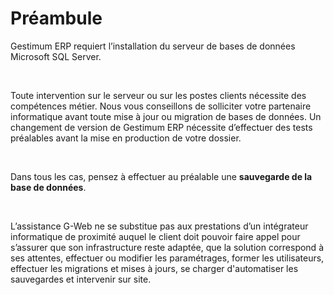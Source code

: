 # Préambule

Gestimum ERP requiert 
 l’installation du serveur de bases de données Microsoft SQL Server.


 


Toute intervention sur le serveur ou sur les postes clients nécessite 
 des compétences métier. Nous vous conseillons de solliciter votre partenaire 
 informatique avant toute mise à jour ou migration de bases de données. 
 Un changement de version de Gestimum ERP 
 nécessite d’effectuer des tests préalables avant la mise en production 
 de votre dossier. 


 


Dans tous les cas, pensez à effectuer au préalable une **sauvegarde 
 de la base de données**.


 


L’assistance G-Web ne se substitue pas aux prestations d’un intégrateur 
 informatique de proximité auquel le client doit pouvoir faire appel pour 
 s’assurer que son infrastructure reste adaptée, que la solution correspond 
 à ses attentes, effectuer ou modifier les paramétrages, former les utilisateurs, 
 effectuer les migrations et mises à jours, se charger d'automatiser les 
 sauvegardes et intervenir sur site.



